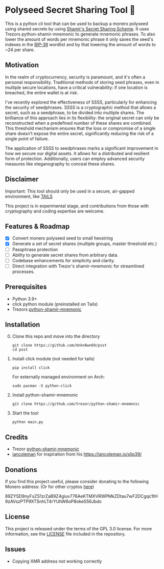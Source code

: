 # Polyseed Secret Sharing Tool 🤫

This is a python cli tool that can be used to backup a monero polyseed using shared secrets by using [Shamir's Secret Sharing Scheme](https://en.wikipedia.org/wiki/Shamir%27s_secret_sharing). It uses Trezors python-shamir-mnemonic to generate mnemonic phrases. To also lower the amount of words per mnemonic phrase it only saves the seed's indexes in the [BIP-39](https://github.com/bitcoin/bips/blob/master/bip-0039/bip-0039-wordlists.md) wordlist and by that lowering the amount of words to ~24 per share.

## Motivation

In the realm of cryptocurrency, security is paramount, and it's often a personal responsibility. Traditional methods of storing seed phrases, even in multiple secure locations, have a critical vulnerability: if one location is breached, the entire wallet is at risk.

I've recently explored the effectiveness of SSSS, particularly for enhancing the security of seedphrases. SSSS is a cryptographic method that allows a secret, such as a seedphrase, to be divided into multiple shares. The brilliance of this approach lies in its flexibility: the original secret can only be reconstructed when a predefined number of these shares are combined. This threshold mechanism ensures that the loss or compromise of a single share doesn’t expose the entire secret, significantly reducing the risk of a single point of failure.

The application of SSSS to seedphrases marks a significant improvement in how we secure our digital assets. It allows for a distributed and resilient form of protection. Additionally, users can employ advanced security measures like steganography to conceal these shares.

## Disclaimer

Important: This tool should only be used in a secure, air-gapped environment, like [TAILS](https://tails.net)

This project is in experimental stage, and contributions from those with cryptography and coding expertise are welcome.

## Features & Roadmap

* [X] Convert monero polyseed seed to small hexstring
* [X] Generate a set of secret shares (multiple groups, master threshold etc.)
* [ ] Passphrase protection
* [ ] Ability to generate secret shares from arbitrary data.
* [ ] Codebase enhancements for simplicity and clarity.
* [ ] Direct integration with Trezor's shamir-mnemonic for streamlined processes.

## Prerequisites

- Python 3.9+
- click python module (preinstalled on Tails)
- Trezors [python-shamir-mnemonic](https://github.com/trezor/python-shamir-mnemonic)

## Installation

0. Clone this repo and move into the directory
   
   ```
   git clone https://github.com/Unkn8wn69/psst
   cd psst
   ```

1. Install click module (not needed for tails)

   `pip install click`

   For externally managed environment on Arch:

   `sudo pacman -S python-click`

2. Install python-shamir-mnemonic

   `git clone https://github.com/trezor/python-shamir-mnemonic`
3. Start the tool

   `python main.py`

## Credits

- Trezor [python-shamir-mnemonic](https://github.com/trezor/python-shamir-mnemonic)
- [iancoleman](https://github.com/iancoleman/slip39) for inspiration from his https://iancoleman.io/slip39/

## Donations

If you find this project useful, please consider donating to the following Monero address: (Or for other cryptos [here](https://trocador.app/anonpay/?ticker_to=xmr&network_to=Mainnet&address=89ZYSD9nyFxZS1zrZaB9Z4giuv776AeKTMXVRWPMkZDtau7wF2DCgqc1tH9zAVszPTP9XTSnhLT4rYUhW6oP8okeS56Jbdc&donation=True&simple_mode=True&name=Unkn8wn69))

89ZYSD9nyFxZS1zrZaB9Z4giuv776AeKTMXVRWPMkZDtau7wF2DCgqc1tH9zAVszPTP9XTSnhLT4rYUhW6oP8okeS56Jbdc

## License

This project is released under the terms of the GPL 3.0 license. For more information, see the [LICENSE](LICENSE) file included in the repository.

## Issues

- Copying XMR address not working correctly